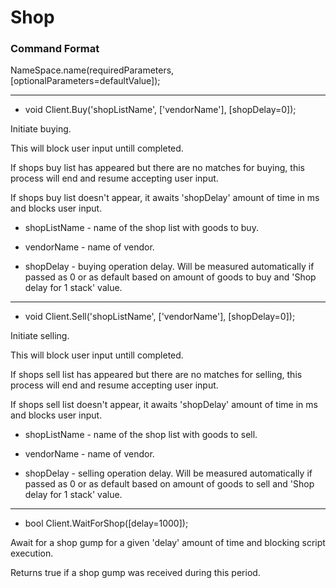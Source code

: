 # Shop

### Command Format

NameSpace.name(requiredParameters, [optionalParameters=defaultValue]);

***

- void Client.Buy('shopListName', ['vendorName'], [shopDelay=0]);

Initiate buying.

This will block user input untill completed.

If shops buy list has appeared but there are no matches for buying, this process will end and resume accepting user input.

If shops buy list doesn't appear, it awaits 'shopDelay' amount of time in ms and blocks user input.

- shopListName - name of the shop list with goods to buy.

- vendorName - name of vendor.

- shopDelay - buying operation delay. Will be measured automatically if passed as 0 or as default based on amount of goods to buy and 'Shop delay for 1 stack' value.

***

- void Client.Sell('shopListName', ['vendorName'], [shopDelay=0]);

Initiate selling.

This will block user input untill completed.

If shops sell list has appeared but there are no matches for selling, this process will end and resume accepting user input.

If shops sell list doesn't appear, it awaits 'shopDelay' amount of time in ms and blocks user input.

- shopListName - name of the shop list with goods to sell.

- vendorName - name of vendor.

- shopDelay - selling operation delay. Will be measured automatically if passed as 0 or as default based on amount of goods to sell and 'Shop delay for 1 stack' value.

***

- bool Client.WaitForShop([delay=1000]);

Await for a shop gump for a given 'delay' amount of time and blocking script execution.

Returns true if a shop gump was received during this period.
